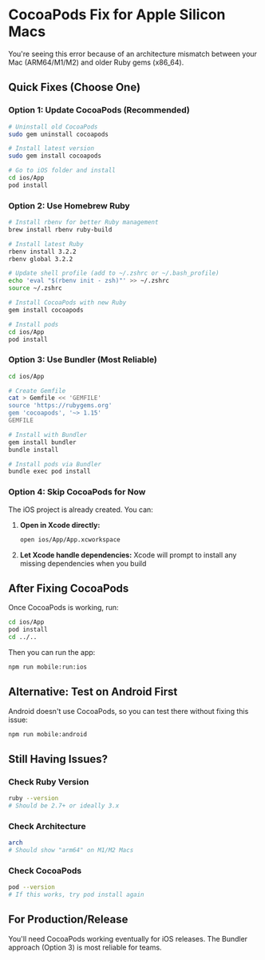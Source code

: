 # CocoaPods Fix for Apple Silicon Macs

You're seeing this error because of an architecture mismatch between your Mac (ARM64/M1/M2) and older Ruby gems (x86_64).

## Quick Fixes (Choose One)

### Option 1: Update CocoaPods (Recommended)
```bash
# Uninstall old CocoaPods
sudo gem uninstall cocoapods

# Install latest version
sudo gem install cocoapods

# Go to iOS folder and install
cd ios/App
pod install
```

### Option 2: Use Homebrew Ruby
```bash
# Install rbenv for better Ruby management
brew install rbenv ruby-build

# Install latest Ruby
rbenv install 3.2.2
rbenv global 3.2.2

# Update shell profile (add to ~/.zshrc or ~/.bash_profile)
echo 'eval "$(rbenv init - zsh)"' >> ~/.zshrc
source ~/.zshrc

# Install CocoaPods with new Ruby
gem install cocoapods

# Install pods
cd ios/App
pod install
```

### Option 3: Use Bundler (Most Reliable)
```bash
cd ios/App

# Create Gemfile
cat > Gemfile << 'GEMFILE'
source 'https://rubygems.org'
gem 'cocoapods', '~> 1.15'
GEMFILE

# Install with Bundler
gem install bundler
bundle install

# Install pods via Bundler
bundle exec pod install
```

### Option 4: Skip CocoaPods for Now
The iOS project is already created. You can:

1. **Open in Xcode directly:**
   ```bash
   open ios/App/App.xcworkspace
   ```

2. **Let Xcode handle dependencies:**
   Xcode will prompt to install any missing dependencies when you build

## After Fixing CocoaPods

Once CocoaPods is working, run:
```bash
cd ios/App
pod install
cd ../..
```

Then you can run the app:
```bash
npm run mobile:run:ios
```

## Alternative: Test on Android First

Android doesn't use CocoaPods, so you can test there without fixing this issue:
```bash
npm run mobile:android
```

## Still Having Issues?

### Check Ruby Version
```bash
ruby --version
# Should be 2.7+ or ideally 3.x
```

### Check Architecture
```bash
arch
# Should show "arm64" on M1/M2 Macs
```

### Check CocoaPods
```bash
pod --version
# If this works, try pod install again
```

## For Production/Release

You'll need CocoaPods working eventually for iOS releases. The Bundler approach (Option 3) is most reliable for teams.
